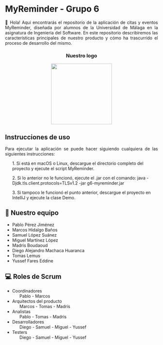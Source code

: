 <!-- *** INTRODUCCION *** -->
<h1> MyReminder - Grupo 6 </h1>

<p align="justify">
  👋 Hola! Aqui encontrarás el repositorio de la aplicación de citas y eventos MyReminder, diseñada por alumnos de la Universidad de Málaga en la asignatura de Ingeniería del Software. En este repositorio describiremos las características principales de nuestro producto y cómo ha trascurrido el proceso de desarrollo del mismo.
</p>

<h3 align="center"> Nuestro logo </h3>
 <p align="center"> <img src="./Logo & Presentación/MyReminderLogo.png" height = "200px" width = "200px" class="center" > </p>


<h2> Instrucciones de uso </h2>
<p align="justify">
  Para ejecutar la aplicación se puede hacer siguiendo cualquiera de las siguientes instrucciones:
  <ul> 1. Si está en macOS o Linux, descargue el directorio completo del proyecto y ejecute el script MyReminder. </ul>
  <ul> 2. Si lo anterior no le funcionó, ejecute el .jar con el comando: java -Djdk.tls.client.protocols=TLSv1.2 -jar g6-myreminder.jar </ul>
  <ul> 3. Si tampoco le funcionó el punto anterior, descargue el proyecto en IntelliJ y ejecute la clase Demo. </ul>
</p>
  

<!-- *** SECCION PRESEMTACION *** -->
<h2> 📌 Nuestro equipo </h2>
<ul>
  <li> Pablo Pérez Jiménez </li>
  <li> Marcos Hidalgo Baños </li>
  <li> Samuel López Suánez </li>
  <li> Miguel Martínez López </li>
  <li> Madris Boudaoud </li>
  <li> Diego Alejandro Machaca Huaranca </li>
  <li> Tomas  Lemus </li>
  <li> Yussef Fares Eddine </li>
</ul>
 
  
<!-- *** SECCION ROLES *** -->
<h2> 💻 Roles de Scrum </h2>
<ul>
  <li> Coordinadores
    <ul> Pablo - Marcos </ul>
  </li>
  <li> Arquitectos del producto 
    <ul> Marcos - Tomas - Madris </ul>
  </li>
  <li> Analistas 
    <ul> Pablo - Tomas - Madris </ul>
  </li>
  <li> Desarrolladores 
    <ul> Diego - Samuel - Miguel - Yussef </ul>
  </li>
  <li> Testers
    <ul> Diego - Samuel - Miguel - Yussef </ul>
  </li>
</ul>
